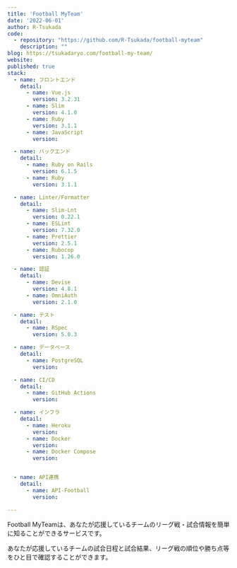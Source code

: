 ```yaml
---
title: 'Football MyTeam'
date: '2022-06-01'
author: R-Tsukada
code: 
  - repository: "https://github.com/R-Tsukada/football-myteam"
    description: ""
blog: https://tsukadaryo.com/football-my-team/
website: 
published: true
stack:
  - name: フロントエンド
    detail: 
      - name: Vue.js
        version: 3.2.31
      - name: Slim
        version: 4.1.0
      - name: Ruby
        version: 3.1.1
      - name: JavaScript
        version: 

  - name: バックエンド
    detail:
      - name: Ruby on Rails
        version: 6.1.5
      - name: Ruby
        version: 3.1.1

  - name: Linter/Formatter
    detail:
      - name: Slim-Lnt
        version: 0.22.1
      - name: ESLint
        version: 7.32.0
      - name: Prettier
        version: 2.5.1
      - name: Rubocop
        version: 1.26.0

  - name: 認証
    detail:
      - name: Devise
        version: 4.8.1
      - name: OmniAuth
        version: 2.1.0

  - name: テスト
    detail: 
      - name: RSpec
        version: 5.0.3

  - name: データベース
    detail:
      - name: PostgreSQL
        version: 

  - name: CI/CD
    detail:
      - name: GitHub Actions
        version: 

  - name: インフラ
    detail:
      - name: Heroku
        version: 
      - name: Docker
        version: 
      - name: Docker Compose
        version: 


  - name: API連携
    detail:
      - name: API-Football
        version: 

---
```


Football MyTeamは、あなたが応援しているチームのリーグ戦・試合情報を簡単に知ることができるサービスです。

あなたが応援しているチームの試合日程と試合結果、リーグ戦の順位や勝ち点等をひと目で確認することができます。
